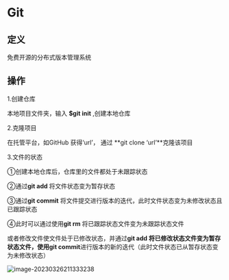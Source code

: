 # Git 

## 定义

免费开源的分布式版本管理系统

## 操作

1.创建仓库

本地项目文件夹，输入 **$git init** ,创建本地仓库

2.克隆项目

在托管平台，如GitHub 获得‘url’， 通过 **git clone ‘url’**克隆该项目

3.文件的状态

①创建本地仓库后，仓库里的文件都处于未跟踪状态

②通过**git add <name>** 将文件状态变为暂存状态

③通过**git commit** 将文件提交进行版本的迭代，此时文件状态变为未修改状态且已跟踪状态

④此时可以通过使用**git rm <name>** 将已跟踪状态文件变为未跟踪状态文件

或者修改文件使文件处于已修改状态，并通过**git add <name>**将已修改状态文件变为暂存状态文件，使用**git commit**进行版本的新的迭代（此时文件状态已从暂存状态变为未修改状态）

![image-20230326211333238](C:\Users\undercurrent\AppData\Roaming\Typora\typora-user-images\image-20230326211333238.png)
